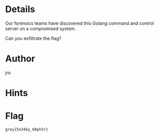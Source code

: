 # Details
Our forensics teams have discovered this Golang command and control server on a compromised system.

Can you exfiltrate the flag?

# Author

jro

# Hints


# Flag

`grey{5n34ky_60ph3r}`
